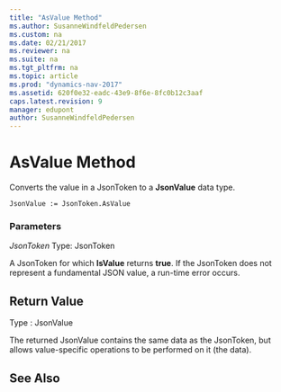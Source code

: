 ```yaml
---
title: "AsValue Method"
ms.author: SusanneWindfeldPedersen
ms.custom: na
ms.date: 02/21/2017
ms.reviewer: na
ms.suite: na
ms.tgt_pltfrm: na
ms.topic: article
ms.prod: "dynamics-nav-2017"
ms.assetid: 620f0e32-eadc-43e9-8f6e-8fc0b12c3aaf
caps.latest.revision: 9
manager: edupont
author: SusanneWindfeldPedersen
---
```


# AsValue Method

Converts the value in a JsonToken to a **JsonValue** data type.

```
JsonValue := JsonToken.AsValue
```

### Parameters
*JsonToken*
Type: JsonToken

A JsonToken for which **IsValue** returns **true**. If the JsonToken does not represent a fundamental JSON value, a run-time error occurs.

## Return Value
Type : JsonValue

The returned JsonValue contains the same data as the JsonToken, but allows value-specific operations to be performed on it (the data).

## See Also

